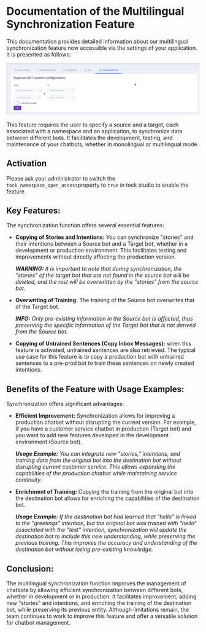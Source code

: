 # Documentation of the Multilingual Synchronization Feature

This documentation provides detailed information about our multilingual synchronization feature now accessible via the settings of your application. It is presented as follows:

![Synchronization](../img/synchronization.png)

This feature requires the user to specify a source and a target, each associated with a namespace and an application, to synchronize data between different bots. It facilitates the development, testing, and maintenance of your chatbots, whether in monolingual or multilingual mode.

## Activation

Please ask your administrator to switch the `tock_namespace_open_access`property to `true` in tock studio to enable the feature.

## Key Features:

The synchronization function offers several essential features:

- **Copying of Stories and Intentions:** You can synchronize "stories" and their intentions between a Source bot and a Target bot, whether in a development or production environment. This facilitates testing and improvements without directly affecting the production version.

  _**WARNING:** It is important to note that during synchronization, the "stories" of the target bot that are not found in the source bot will be deleted, and the rest will be overwritten by the "stories" from the source bot._

- **Overwriting of Training:** The training of the Source bot overwrites that of the Target bot.

  _**INFO:** Only pre-existing information in the Source bot is affected, thus preserving the specific information of the Target bot that is not derived from the Source bot._

- **Copying of Untrained Sentences (Copy Inbox Messages):** when this feature is activated, untrained sentences are also retrieved. The typical use case for this feature is to copy a production bot with untrained sentences to a pre-prod bot to train these sentences on newly created intentions.

## Benefits of the Feature with Usage Examples:

Synchronization offers significant advantages:

- **Efficient Improvement:** Synchronization allows for improving a production chatbot without disrupting the current version. For example, if you have a customer service chatbot in production (Target bot) and you want to add new features developed in the development environment (Source bot).

  _**Usage Example:** You can integrate new "stories," intentions, and training data from the original bot into the destination bot without disrupting current customer service. This allows expanding the capabilities of the production chatbot while maintaining service continuity._

- **Enrichment of Training:** Copying the training from the original bot into the destination bot allows for enriching the capabilities of the destination bot.

  _**Usage Example:** If the destination bot had learned that "hello" is linked to the "greetings" intention, but the original bot was trained with "hello" associated with the "test" intention, synchronization will update the destination bot to include this new understanding, while preserving the previous training. This improves the accuracy and understanding of the destination bot without losing pre-existing knowledge._

## Conclusion:

The multilingual synchronization function improves the management of chatbots by allowing efficient synchronization between different bots, whether in development or in production. It facilitates improvement, adding new "stories" and intentions, and enriching the training of the destination bot, while preserving its previous entity. Although limitations remain, the team continues to work to improve this feature and offer a versatile solution for chatbot management.
